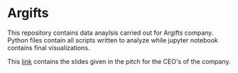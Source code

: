# Argifts
 This repository contains data anaylsis carried out for Argifts company. Python files contain all scripts written to analyze while jupyter notebook contains final visualizations. 
 
 This [link](https://docs.google.com/presentation/d/1_c7IZb49wdvDYUheXbegSxknV_etB4VkabCfzpdcfRM/edit?usp=sharing) contains the slides given in the pitch for the CEO's of the company.



